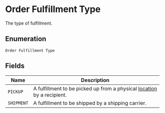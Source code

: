 
# Order Fulfillment Type

The type of fulfillment.

## Enumeration

`Order Fulfillment Type`

## Fields

| Name | Description |
|  --- | --- |
| `PICKUP` | A fulfillment to be picked up from a physical [location](#type-location)<br>by a recipient. |
| `SHIPMENT` | A fulfillment to be shipped by a shipping carrier. |

